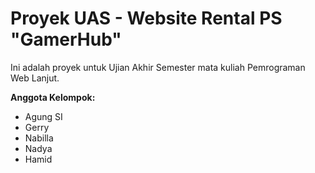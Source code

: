 # Proyek UAS - Website Rental PS "GamerHub"

Ini adalah proyek untuk Ujian Akhir Semester mata kuliah Pemrograman Web Lanjut.

**Anggota Kelompok:**
- Agung SI
- Gerry
- Nabilla
- Nadya
- Hamid
